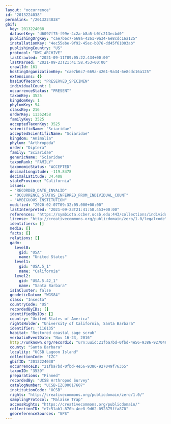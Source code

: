 ```yaml
---
layout: "occurrence"
id: "2013224038"
permalink: "/2013224038"
gbif:
  key: 2013224038
  datasetKey: "d6097f75-f99e-4c2a-b8a5-b0fc213ecbd0"
  publishingOrgKey: "cae7b6c7-669a-4261-9a34-6e8cdc16a125"
  installationKey: "4ec55ebe-9f92-45ec-b076-dd45f61003ab"
  publishingCountry: "US"
  protocol: "DWC_ARCHIVE"
  lastCrawled: "2021-09-11T09:05:22.434+00:00"
  lastParsed: "2021-09-23T21:41:58.453+00:00"
  crawlId: 161
  hostingOrganizationKey: "cae7b6c7-669a-4261-9a34-6e8cdc16a125"
  extensions: {}
  basisOfRecord: "PRESERVED_SPECIMEN"
  individualCount: 1
  occurrenceStatus: "PRESENT"
  taxonKey: 3525
  kingdomKey: 1
  phylumKey: 54
  classKey: 216
  orderKey: 11352458
  familyKey: 3525
  acceptedTaxonKey: 3525
  scientificName: "Sciaridae"
  acceptedScientificName: "Sciaridae"
  kingdom: "Animalia"
  phylum: "Arthropoda"
  order: "Diptera"
  family: "Sciaridae"
  genericName: "Sciaridae"
  taxonRank: "FAMILY"
  taxonomicStatus: "ACCEPTED"
  decimalLongitude: -119.8478
  decimalLatitude: 34.408
  stateProvince: "California"
  issues:
  - "RECORDED_DATE_INVALID"
  - "OCCURRENCE_STATUS_INFERRED_FROM_INDIVIDUAL_COUNT"
  - "AMBIGUOUS_INSTITUTION"
  modified: "2020-02-07T09:32:05.000+00:00"
  lastInterpreted: "2021-09-23T21:41:58.453+00:00"
  references: "https://symbiota.ccber.ucsb.edu:443/collections/individual/index.php?occid=116135"
  license: "http://creativecommons.org/publicdomain/zero/1.0/legalcode"
  identifiers: []
  media: []
  facts: []
  relations: []
  gadm:
    level0:
      gid: "USA"
      name: "United States"
    level1:
      gid: "USA.5_1"
      name: "California"
    level2:
      gid: "USA.5.42_1"
      name: "Santa Barbara"
  isInCluster: false
  geodeticDatum: "WGS84"
  class: "Insecta"
  countryCode: "US"
  recordedByIDs: []
  identifiedByIDs: []
  country: "United States of America"
  rightsHolder: "University of California, Santa Barbara"
  identifier: "116135"
  habitat: "Restored coastal sage scrub"
  verbatimEventDate: "Nov 16-23, 2016"
  http://unknown.org/recordId: "urn:uuid:21fba7bd-0fbd-4e56-9386-927049f76355"
  county: "Santa Barbara"
  locality: "UCSB Lagoon Island"
  collectionCode: "IZC"
  gbifID: "2013224038"
  occurrenceID: "21fba7bd-0fbd-4e56-9386-927049f76355"
  taxonID: "3539"
  preparations: "Pinned"
  recordedBy: "UCSB Arthropod Survey"
  catalogNumber: "UCSB-IZC00017607"
  institutionCode: "UCSB"
  rights: "http://creativecommons.org/publicdomain/zero/1.0/"
  samplingProtocol: "Malaise Trap"
  accessRights: "https://creativecommons.org/publicdomain/"
  collectionID: "e7c51ab1-870b-4ee8-9d62-092875ffa870"
  georeferenceSources: "GPS"
---
```

